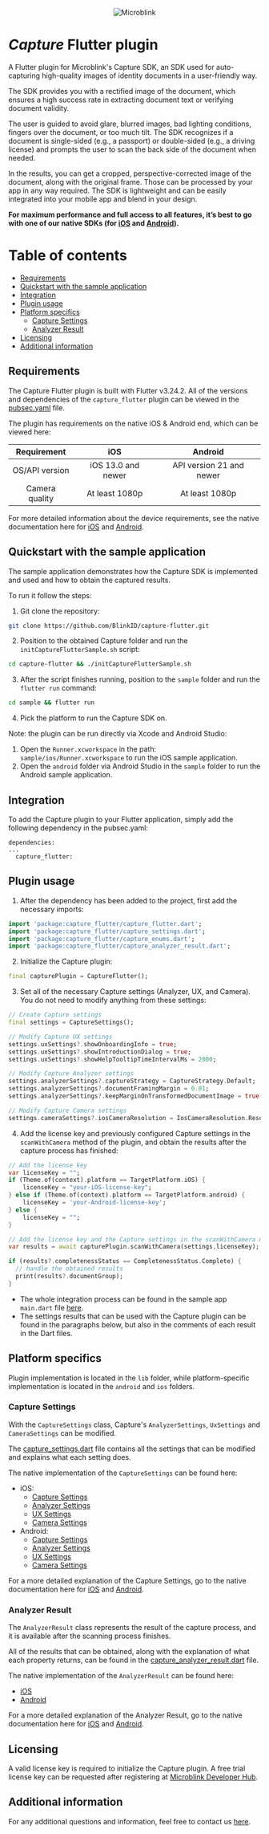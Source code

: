 <p align="center" >
  <img src="https://raw.githubusercontent.com/wiki/blinkid/blinkid-android/images/logo-microblink.png" alt="Microblink" title="Microblink">
</p>

# _Capture_ Flutter plugin
A Flutter plugin for Microblink's Capture SDK, an SDK used for auto-capturing high-quality images of identity documents in a user-friendly way.

The SDK provides you with a rectified image of the document, which ensures a high success rate in extracting document text or verifying document validity.

The user is guided to avoid glare, blurred images, bad lighting conditions, fingers over the document, or too much tilt. The SDK recognizes if a document is single-sided (e.g., a passport) or double-sided (e.g., a driving license) and prompts the user to scan the back side of the document when needed.

In the results, you can get a cropped, perspective-corrected image of the document, along with the original frame. Those can be processed by your app in any way required. The SDK is lightweight and can be easily integrated into your mobile app and blend in your design.

**For maximum performance and full access to all features, it’s best to go with one of our native SDKs (for [iOS](https://github.com/BlinkID/capture-ios) and [Android](https://github.com/BlinkID/capture-android)).**

# Table of contents
- [Requirements](#requirements)
- [Quickstart with the sample application](#quickstart-with-the-sample-application)
- [Integration](#integration)
- [Plugin usage](#plugin-usage)
- [Platform specifics](#platform-specifics)
  - [Capture Settings](#capture-settings)
  - [Analyzer Result](#analyzer-result)
- [Licensing](#licensing)
- [Additional information](#additional-information)

## <a name="requirements"></a> Requirements
The Capture Flutter plugin is built with Flutter v3.24.2.
All of the versions and dependencies of the `capture_flutter` plugin can be viewed in the [pubsec.yaml](https://github.com/BlinkID/capture-flutter/blob/main/Capture/pubspec.yaml) file.

The plugin has requirements on the native iOS & Android end, which can be viewed here:

|   Requirement      |         iOS            |          Android             |
|:--------------:    |:------------------:    |:------------------------:    |
| OS/API version     | iOS 13.0 and newer     | API version 21 and newer     |
| Camera quality     | At least 1080p         | At least 1080p               |

For more detailed information about the device requirements, see the native documentation here for [iOS](https://github.com/BlinkID/capture-ios?tab=readme-ov-file#-requirements) and [Android](https://github.com/BlinkID/capture-android?tab=readme-ov-file#-device-requirements).

## <a name="quickstart-with-the-sample-application"></a> Quickstart with the sample application
The sample application demonstrates how the Capture SDK is implemented and used and how to obtain the captured results.

To run it follow the steps:
1. Git clone the repository:
```bash
git clone https://github.com/BlinkID/capture-flutter.git
```
2. Position to the obtained Capture folder and run the `initCaptureFlutterSample.sh` script:
```bash
cd capture-flutter && ./initCaptureFlutterSample.sh
```
3. After the script finishes running, position to the `sample` folder and run the `flutter run` command:
```bash
cd sample && flutter run
```
4. Pick the platform to run the Capture SDK on.

Note: the plugin can be run directly via Xcode and Android Studio:
1. Open the `Runner.xcworkspace` in the path: `sample/ios/Runner.xcworkspace` to run the iOS sample application.
2. Open the `android` folder via Android Studio in the `sample` folder to run the Android sample application.

## Integration
To add the Capture plugin to your Flutter application, simply add the following dependency in the pubsec.yaml:
```
dependencies:
...
  capture_flutter:
```

## <a name="plugin-usage"></a> Plugin usage
1. After the dependency has been added to the project, first add the necessary imports:
```dart
import 'package:capture_flutter/capture_flutter.dart';
import 'package:capture_flutter/capture_settings.dart';
import 'package:capture_flutter/capture_enums.dart';
import 'package:capture_flutter/capture_analyzer_result.dart';
```
2. Initialize the Capture plugin:
```dart
final capturePlugin = CaptureFlutter();
```
3. Set all of the necessary Capture settings (Analyzer, UX, and Camera). You do not need to modify anything from these settings:
```dart
// Create Capture settings
final settings = CaptureSettings();

// Modify Capture UX settings
settings.uxSettings?.showOnboardingInfo = true;
settings.uxSettings?.showIntroductionDialog = true;
settings.uxSettings?.showHelpTooltipTimeIntervalMs = 2000;

// Modify Capture Analyzer settings
settings.analyzerSettings?.captureStrategy = CaptureStrategy.Default;
settings.analyzerSettings?.documentFramingMargin = 0.01;
settings.analyzerSettings?.keepMarginOnTransformedDocumentImage = true;

// Modify Capture Camera settings
settings.cameraSettings?.iosCameraResolution = IosCameraResolution.Resolution4K;
```

4. Add the license key and previously configured Capture settings in the `scanWithCamera` method of the plugin, and obtain the results after the capture process has finished:
```dart
// Add the license key
var licenseKey = "";
if (Theme.of(context).platform == TargetPlatform.iOS) {
    licenseKey = "your-iOS-license-key";
} else if (Theme.of(context).platform == TargetPlatform.android) {
    licenseKey = 'your-Android-license-key';
} else {
    licenseKey = "";
}

// Add the license key and the Capture settings in the scanWithCamera method
var results = await capturePlugin.scanWithCamera(settings,licenseKey);

if (results?.completenessStatus == CompletenessStatus.Complete) {
  // handle the obtained results
  print(results?.documentGroup);
}
```

- The whole integration process can be found in the sample app `main.dart` file [here](https://github.com/BlinkID/capture-flutter/blob/main/sample_files/main.dart).
- The settings results that can be used with the Capture plugin can be found in the paragraphs below, but also in the comments of each result in the Dart files.

## <a name="platform-specifics"></a> Platform specifics
Plugin implementation is located in the `lib` folder, while platform-specific implementation is located in the `android` and `ios` folders.

### <a name="capture-settings"></a> Capture Settings
With the `CaptureSettings` class, Capture's `AnalyzerSettings`, `UxSettings` and `CameraSettings` can be modified.

The [capture_settings.dart](https://github.com/BlinkID/capture-flutter/blob/main/Capture/lib/capture_settings.dart) file contains all the settings that can be modified and explains what each setting does.

The native implementation of the `CaptureSettings` can be found here:
- iOS:
  - [Capture Settings](https://github.com/BlinkID/capture-flutter/blob/main/Capture/ios/Classes/CaptureSerializationUtils.swift#L72)
  - [Analyzer Settings](https://github.com/BlinkID/capture-flutter/blob/main/Capture/ios/Classes/CaptureSerializationUtils.swift#L88)
  - [UX Settings](https://github.com/BlinkID/capture-flutter/blob/main/Capture/ios/Classes/CaptureSerializationUtils.swift#L143)
  - [Camera Settings](https://github.com/BlinkID/capture-flutter/blob/main/Capture/ios/Classes/CaptureSerializationUtils.swift#L168)
- Android:
  - [Capture Settings](https://github.com/BlinkID/capture-flutter/blob/main/Capture/android/src/main/kotlin/com/microblink/capture/flutter/CaptureSerializationUtils.kt#L57)
  - [Analyzer Settings](https://github.com/BlinkID/capture-flutter/blob/main/Capture/android/src/main/kotlin/com/microblink/capture/flutter/CaptureSerializationUtils.kt#L63)
  - [UX Settings](https://github.com/BlinkID/capture-flutter/blob/main/Capture/android/src/main/kotlin/com/microblink/capture/flutter/CaptureSerializationUtils.kt#L110)
  - [Camera Settings](https://github.com/BlinkID/capture-flutter/blob/main/Capture/android/src/main/kotlin/com/microblink/capture/flutter/CaptureSerializationUtils.kt#L121)

For a more detailed explanation of the Capture Settings, go to the native documentation here for [iOS](https://blinkid.github.io/capture-ux-sp/documentation/captureux/mbiccapturesettings) and [Android](https://blinkid.github.io/capture-android/capture-ux/com.microblink.capture.settings/-capture-settings/index.html).

### <a name="analyzer-result"></a> Analyzer Result
The `AnalyzerResult` class represents the result of the capture process, and it is available after the scanning process finishes.

All of the results that can be obtained, along with the explanation of what each property returns, can be found in the [capture_analyzer_result.dart](https://github.com/BlinkID/capture-flutter/blob/main/Capture/lib/capture_analyzer_result.dart) file.

The native implementation of the `AnalyzerResult` can be found here:
- [iOS](https://github.com/BlinkID/capture-flutter/blob/main/Capture/ios/Classes/CaptureSerializationUtils.swift#L11)
- [Android](https://github.com/BlinkID/capture-flutter/blob/main/Capture/android/src/main/kotlin/com/microblink/capture/flutter/CaptureSerializationUtils.kt#L23)

For a more detailed explanation of the Analyzer Result, go to the native documentation here for [iOS](https://blinkid.github.io/capture-core-sp/documentation/capturecore/mbccanalyzerresult) and [Android](https://blinkid.github.io/capture-android/capture-core/com.microblink.capture.result/-analyzer-result/index.html?query=class%20AnalyzerResult).

## <a name="licensing"></a> Licensing
A valid license key is required to initialize the Capture plugin. A free trial license key can be requested after registering at [Microblink Developer Hub](https://developer.microblink.com/).

## <a name="additional-information"></a> Additional information
For any additional questions and information, feel free to contact us [here](https://help.microblink.com).
